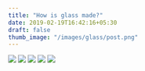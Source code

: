 ```yaml
---
title: "How is glass made?"
date: 2019-02-19T16:42:16+05:30
draft: false
thumb_image: "/images/glass/post.png"
---
```


![](/images/glass/Page_1.jpg)
![](/images/glass/Page_2.jpg)
![](/images/glass/Page_3.jpg)
![](/images/glass/Page_4.jpg)
![](/images/glass/Page_5.jpg)